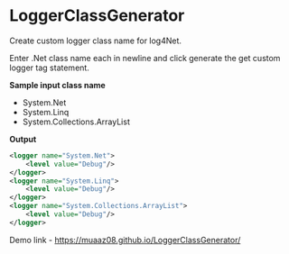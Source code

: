# LoggerClassGenerator
Create custom logger class name for log4Net.

Enter .Net class name each in newline and click generate the get custom logger tag statement.

**Sample input class name**
- System.Net
- System.Linq
- System.Collections.ArrayList

**Output**
```xml
<logger name="System.Net">
    <level value="Debug"/>
</logger>
<logger name="System.Linq">
    <level value="Debug"/>
</logger>
<logger name="System.Collections.ArrayList">
    <level value="Debug"/>
</logger>
```
Demo link - https://muaaz08.github.io/LoggerClassGenerator/
